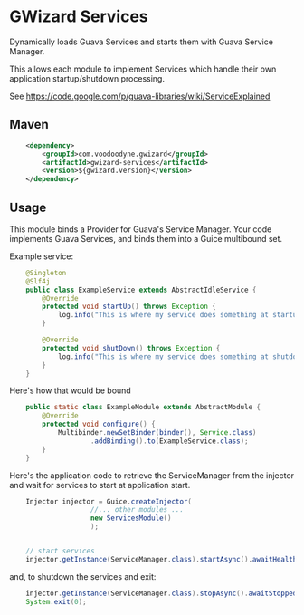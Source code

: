 # GWizard Services

Dynamically loads Guava Services and starts them with Guava Service Manager.

This allows each module to implement Services which handle their own application
startup/shutdown processing.

See https://code.google.com/p/guava-libraries/wiki/ServiceExplained 

## Maven

```xml
	<dependency>
		<groupId>com.voodoodyne.gwizard</groupId>
		<artifactId>gwizard-services</artifactId>
		<version>${gwizard.version}</version>
	</dependency>
```

## Usage

This module binds a Provider for Guava's Service Manager. Your code 
implements Guava Services, and binds them into a Guice multibound set.

Example service:

```java
	@Singleton
	@Slf4j
	public class ExampleService extends AbstractIdleService {
		@Override
		protected void startUp() throws Exception {
			log.info("This is where my service does something at startup");
		}

		@Override
		protected void shutDown() throws Exception {
			log.info("This is where my service does something at shutdown");
		}
	}
```

Here's how that would be bound

```java
	public static class ExampleModule extends AbstractModule {
		@Override
		protected void configure() {
			Multibinder.newSetBinder(binder(), Service.class)
					.addBinding().to(ExampleService.class);
		}
	}
```

Here's the application code to retrieve the ServiceManager from the 
injector and wait for services to start at application start.

```java
	Injector injector = Guice.createInjector(
					//... other modules ...
					new ServicesModule()
					);


	// start services
	injector.getInstance(ServiceManager.class).startAsync().awaitHealthy();
```

and, to shutdown the services and exit:

```java
	injector.getInstance(ServiceManager.class).stopAsync().awaitStopped(5, TimeUnit.SECONDS);
	System.exit(0);
```


